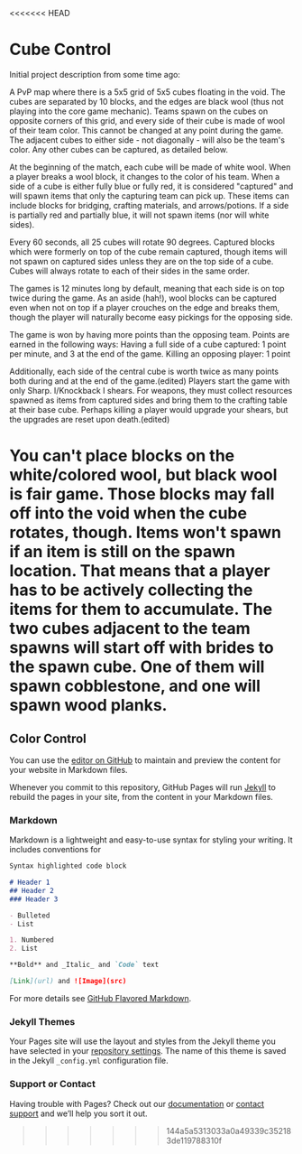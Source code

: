 <<<<<<< HEAD
# Cube Control

Initial project description from some time ago:

A PvP map where there is a 5x5 grid of 5x5 cubes floating in the void. The cubes are separated by 10 blocks, and the edges are black wool (thus not playing into the core game mechanic). Teams spawn on the cubes on opposite corners of this grid, and every side of their cube is made of wool of their team color. This cannot be changed at any point during the game. The adjacent cubes to either side - not diagonally - will also be the team's color. Any other cubes can be captured, as detailed below.

At the beginning of the match, each cube will be made of white wool. When a player breaks a wool block, it changes to the color of his team. When a side of a cube is either fully blue or fully red, it is considered "captured" and will spawn items that only the capturing team can pick up. These items can include blocks for bridging, crafting materials, and arrows/potions. If a side is partially red and partially blue, it will not spawn items (nor will white sides).

Every 60 seconds, all 25 cubes will rotate 90 degrees. Captured blocks which were formerly on top of the cube remain captured, though items will not spawn on captured sides unless they are on the top side of a cube. Cubes will always rotate to each of their sides in the same order.

The games is 12 minutes long by default, meaning that each side is on top twice during the game. As an aside (hah!), wool blocks can be captured even when not on top if a player crouches on the edge and breaks them, though the player will naturally become easy pickings for the opposing side.

The game is won by having more points than the opposing team. Points are earned in the following ways:
Having a full side of a cube captured: 1 point per minute, and 3 at the end of the game.
Killing an opposing player: 1 point

Additionally, each side of the central cube is worth twice as many points both during and at the end of the game.(edited)
Players start the game with only Sharp. I/Knockback I shears. For weapons, they must collect resources spawned as items from captured sides and bring them to the crafting table at their base cube.
Perhaps killing a player would upgrade your shears, but the upgrades are reset upon death.(edited)

You can't place blocks on the white/colored wool, but black wool is fair game. Those blocks may fall off into the void when the cube rotates, though.
Items won't spawn if an item is still on the spawn location. That means that a player has to be actively collecting the items for them to accumulate.
The two cubes adjacent to the team spawns will start off with brides to the spawn cube. One of them will spawn cobblestone, and one will spawn wood planks.
=======
## Color Control

You can use the [editor on GitHub](https://github.com/Sybillian/Color-Control/edit/master/README.md) to maintain and preview the content for your website in Markdown files.

Whenever you commit to this repository, GitHub Pages will run [Jekyll](https://jekyllrb.com/) to rebuild the pages in your site, from the content in your Markdown files.

### Markdown

Markdown is a lightweight and easy-to-use syntax for styling your writing. It includes conventions for

```markdown
Syntax highlighted code block

# Header 1
## Header 2
### Header 3

- Bulleted
- List

1. Numbered
2. List

**Bold** and _Italic_ and `Code` text

[Link](url) and ![Image](src)
```

For more details see [GitHub Flavored Markdown](https://guides.github.com/features/mastering-markdown/).

### Jekyll Themes

Your Pages site will use the layout and styles from the Jekyll theme you have selected in your [repository settings](https://github.com/Sybillian/Color-Control/settings). The name of this theme is saved in the Jekyll `_config.yml` configuration file.

### Support or Contact

Having trouble with Pages? Check out our [documentation](https://help.github.com/categories/github-pages-basics/) or [contact support](https://github.com/contact) and we’ll help you sort it out.
>>>>>>> 144a5a5313033a0a49339c352183de119788310f
